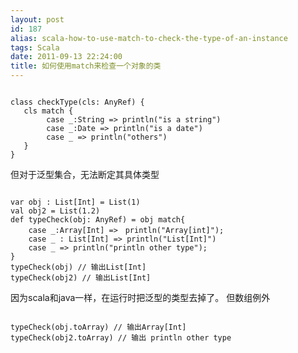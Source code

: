```yaml
---
layout: post
id: 187
alias: scala-how-to-use-match-to-check-the-type-of-an-instance
tags: Scala
date: 2011-09-13 22:24:00
title: 如何使用match来检查一个对象的类
---
```


```

class checkType(cls: AnyRef) {
   cls match {
        case _:String => println("is a string")
        case _:Date => println("is a date")
        case _ => println("others")
   }
}

```

 <span id="more-187"></span>
<p>但对于泛型集合，无法断定其具体类型

```

var obj : List[Int] = List(1)
val obj2 = List(1.2)
def typeCheck(obj: AnyRef) = obj match{
    case _:Array[Int] =>　println("Array[int]");
    case _ : List[Int] => println("List[Int]")
    case _ => println("println other type");
}
typeCheck(obj) // 输出List[Int]
typeCheck(obj2) // 输出List[Int]

```

因为scala和java一样，在运行时把泛型的类型去掉了。 
但数组例外

```

typeCheck(obj.toArray) // 输出Array[Int]
typeCheck(obj2.toArray) // 输出 println other type

```
